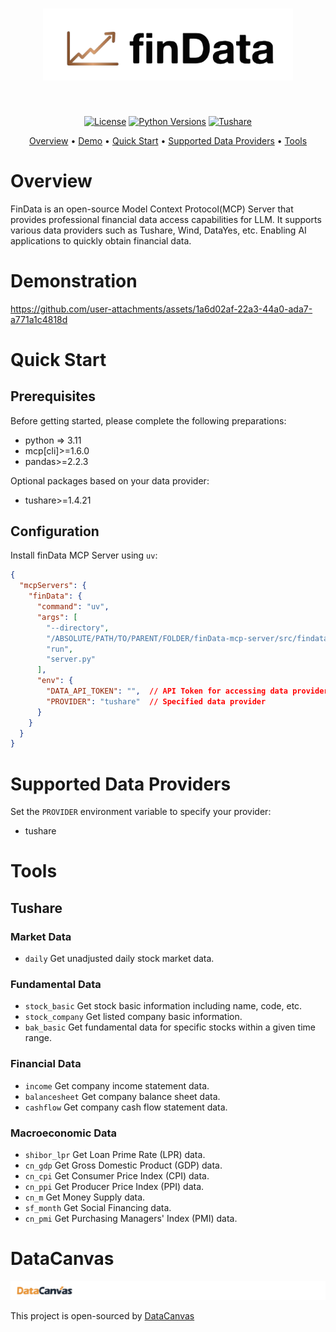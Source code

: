 <h1 align="center">
<img src="assets/logo.png" width="400" align=center/>
</h1><br>

<div align="center">

[![License](https://img.shields.io/badge/License-Apache--2.0-green)]()
[![Python Versions](https://img.shields.io/badge/python-3.11-blue)]()
[![Tushare](https://img.shields.io/badge/Tushare-purple)]()

</div>

<div class="toc" align="center">
  <a href="#Overview">Overview</a> •
  <a href="#Demonstration">Demo</a> •
  <a href="#Quick-Start">Quick Start</a> •
  <a href="#Supported-Data-Providers">Supported Data Providers</a> •
  <a href="#Tools">Tools</a> 
</div>


# Overview

FinData is an open-source Model Context Protocol(MCP) Server that provides professional financial data access capabilities for LLM. It supports various data providers such as Tushare, Wind, DataYes, etc. Enabling AI applications to quickly obtain financial data.


# Demonstration

https://github.com/user-attachments/assets/1a6d02af-22a3-44a0-ada7-a771a1c4818d

# Quick Start

## Prerequisites

Before getting started, please complete the following preparations:

- python => 3.11
- mcp[cli]>=1.6.0
- pandas>=2.2.3

Optional packages based on your data provider:

- tushare>=1.4.21

## Configuration

Install finData MCP Server using `uv`:

```JSON
{
  "mcpServers": {
    "finData": {
      "command": "uv", 
      "args": [
        "--directory",
        "/ABSOLUTE/PATH/TO/PARENT/FOLDER/finData-mcp-server/src/findata", 
        "run",
        "server.py"
      ],
      "env": {
        "DATA_API_TOKEN": "",  // API Token for accessing data provider
        "PROVIDER": "tushare"  // Specified data provider
      }
    }
  }
}
```

# Supported Data Providers

Set the `PROVIDER` environment variable to specify your provider:

- tushare

# Tools

## Tushare

### Market Data

- `daily` Get unadjusted daily stock market data.

### Fundamental Data

- `stock_basic` Get stock basic information including name, code, etc.
- `stock_company` Get listed company basic information.
- `bak_basic`  Get fundamental data for specific stocks within a given time range.
 
### Financial Data

- `income` Get company income statement data.
- `balancesheet` Get company balance sheet data.
- `cashflow` Get company cash flow statement data.

### Macroeconomic Data

- `shibor_lpr` Get Loan Prime Rate (LPR) data.
- `cn_gdp` Get Gross Domestic Product (GDP) data.
- `cn_cpi` Get Consumer Price Index (CPI) data.
- `cn_ppi` Get Producer Price Index (PPI) data.
- `cn_m` Get Money Supply data.
- `sf_month` Get Social Financing data.
- `cn_pmi` Get Purchasing Managers' Index (PMI) data.

# DataCanvas


![datacanvas](https://raw.githubusercontent.com/DataCanvasIO/HyperTS/main/docs/static/images/dc_logo_1.png)

This project is open-sourced by [DataCanvas](https://datacanvas.com/)



